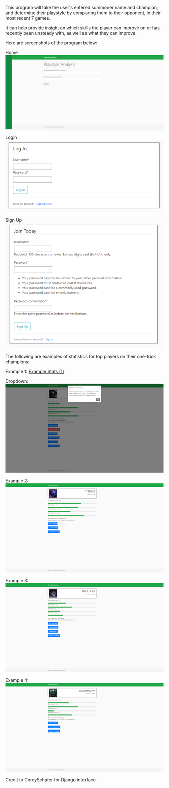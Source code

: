 This program will take the user's entered summoner name and champion, and determine their playstyle by comparing them to their opponent, in their most recent 7 games.

It can help provide insight on which skills the player can improve on or has recently been unsteady with, as well as what they can improve.

Here are screenshots of the program below:

Home
![Home Page](analysis/static/analysis/screenshots/home.png)

Login
![Login](analysis/static/analysis/screenshots/login.png)

Sign Up
![Sign-Up](analysis/static/analysis/screenshots/sign_up.png)

The following are examples of statistics for top players on their one-trick champions:

Example 1:
[Example Stats (1)](analysis/static/analysis/screenshots/karasmai.png)

Dropdown:
![Dropdown](analysis/static/analysis/screenshots/dropdown.png)

Example 2:
![(2)](analysis/static/analysis/screenshots/tfblade.png)

Example 3:
![(3)](analysis/static/analysis/screenshots/sylas.png)

Example 4:
![(4)](analysis/static/analysis/screenshots/davemon.png)

Credit to CoreySchafer for Django interface